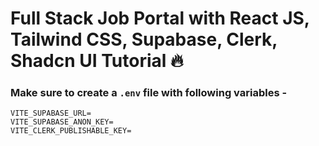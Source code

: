 # Full Stack Job Portal with React JS, Tailwind CSS, Supabase, Clerk, Shadcn UI Tutorial 🔥

### Make sure to create a `.env` file with following variables -

```
VITE_SUPABASE_URL=
VITE_SUPABASE_ANON_KEY=
VITE_CLERK_PUBLISHABLE_KEY=
```
